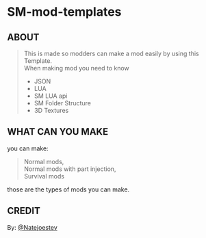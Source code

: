 # SM-mod-templates

## ABOUT

> This is made so modders can make a mod easily by using this Template.\
> When making mod you need to know
> - JSON
> - LUA
> - SM LUA api
> - SM Folder Structure
> - 3D Textures

## WHAT CAN YOU MAKE

you can make:
> Normal mods,\
> Normal mods with part injection,\
> Survival mods

those are the types of mods you can make.

## CREDIT
By: [@Natejoestev](https://github.com/Natejoestev)
